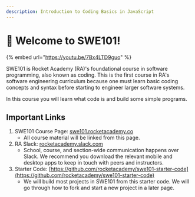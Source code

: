 ```yaml
---
description: Introduction to Coding Basics in JavaScript
---
```


# 🚀 Welcome to SWE101!

{% embed url="https://youtu.be/7Bx4LTD9guo" %}

SWE101 is Rocket Academy \(RA\)'s foundational course in software programming, also known as coding. This is the first course in RA's software engineering curriculum because one must learn basic coding concepts and syntax before starting to engineer larger software systems.

In this course you will learn what code is and build some simple programs.

## Important Links

1. SWE101 Course Page: [swe101.rocketacademy.co](https://swe101.rocketacademy.co)
   * All course material will be linked from this page.
2. RA Slack: [rocketacademy.slack.com](https://github.com/rocketacademy/swe101/tree/6b08702a2474a3fb5a286b7f690032985ad8ad30/rocketacademy.slack.com)
   * School, course, and section-wide communication happens over Slack. We recommend you download the relevant mobile and desktop apps to keep in touch with peers and instructors.
3. Starter Code: [https://github.com/rocketacademy/swe101-starter-code](https://github.com/rocketacademy/swe101-starter-code)
   * We will build most projects in SWE101 from this starter code. We will go through how to fork and start a new project in a later page.

